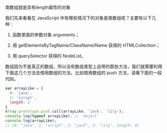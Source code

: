 类数组就是具有length属性的对象



我们先来看看在 JavaScript 中有哪些情况下的对象是类数组呢？主要有以下几种：

1. 函数里面的参数对象 arguments；

2. 用 getElementsByTagName/ClassName/Name 获得的 HTMLCollection；

3. 用 querySelector 获得的 NodeList。
   
数组因为不是真正的数组，所以没有数组类型上自带的那些方法，我们就需要利用下面这几个方法去借用数组的方法。比如借用数组的 push 方法，请看下面的一段代码。
```js
var arrayLike = { 
  0: 'java',
  1: 'script',
  length: 2
} 
Array.prototype.push.call(arrayLike, 'jack', 'lily'); 
console.log(typeof arrayLike); // 'object'
console.log(arrayLike);
// {0: "java", 1: "script", 2: "jack", 3: "lily", length: 4}
```


